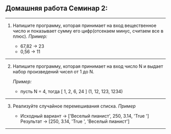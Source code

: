 ## Домашняя работа Семинар 2:
---
1. Напишите программу, которая принимает на вход вещественное число и показывает сумму его цифр(отсекаем минус, считаем все в плюс).
    *Пример:*

    * 67,82 -> 23
    * 0,56 -> 11
---
2. Напишите программу, которая принимает на вход число N и выдает набор произведений чисел от 1 до N.

    *Пример:*

    * пусть N = 4, тогда [ 1, 2, 6, 24 ] (1, 12, 123, 1234)
---
3. Реализуйте случайное перемешивания списка.
    *Пример*

    * Исходный вариант -> ['Веселый пианист', 250, 3.14, 'True '] Результат -> [250, 3.14, 'True ', 'Веселый пианист']
---